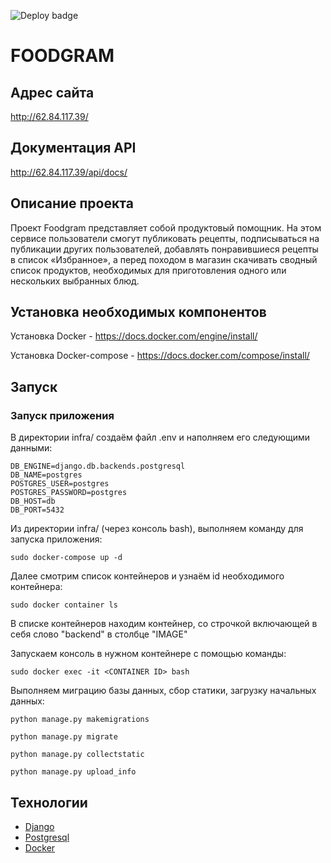 ![Deploy badge](https://github.com/ODIN-NN/foodgram-project-react/actions/workflows/yamdb_workflow.yml/badge.svg)
# FOODGRAM

## Адрес сайта

http://62.84.117.39/

## Документация API

http://62.84.117.39/api/docs/

## Описание проекта

Проект Foodgram представляет собой продуктовый помощник. 
На этом сервисе пользователи смогут публиковать рецепты, 
подписываться на публикации других пользователей, 
добавлять понравившиеся рецепты в список «Избранное», 
а перед походом в магазин скачивать сводный список продуктов, 
необходимых для приготовления одного или нескольких выбранных блюд.

## Установка необходимых компонентов

Установка Docker - https://docs.docker.com/engine/install/

Установка Docker-compose - https://docs.docker.com/compose/install/

## Запуск

### Запуск приложения

В директории infra/ создаём файл .env и наполняем его следующими данными:

```
DB_ENGINE=django.db.backends.postgresql
DB_NAME=postgres
POSTGRES_USER=postgres
POSTGRES_PASSWORD=postgres
DB_HOST=db
DB_PORT=5432
```

Из директории infra/ (через консоль bash), выполняем команду для запуска приложения:

```
sudo docker-compose up -d
```

Далее смотрим список контейнеров и узнаём id необходимого контейнера:

```
sudo docker container ls
```

В списке контейнеров находим контейнер, со строчкой включающей в себя слово "backend" в столбце "IMAGE"

Запускаем консоль в нужном контейнере с помощью команды:

```
sudo docker exec -it <CONTAINER ID> bash
```

Выполняем миграцию базы данных, сбор статики, загрузку начальных данных:

```
python manage.py makemigrations

python manage.py migrate

python manage.py collectstatic

python manage.py upload_info
```


## Технологии

- [Django](https://www.djangoproject.com/)
- [Postgresql](https://www.postgresql.org/)
- [Docker](https://www.docker.com/)
